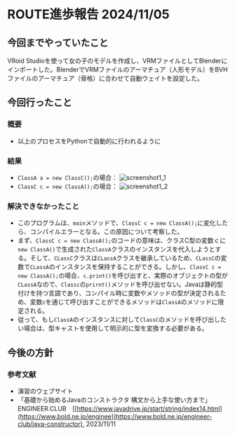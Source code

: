 # ROUTE進歩報告 2024/11/05

## 今回までやっていたこと
VRoid Studioを使って女の子のモデルを作成し、VRMファイルとしてBlenderにインポートした。BlenderでVRMファイルのアーマチュア（人形モデル）をBVHファイルのアーマチュア（骨格）に合わせて自動ウェイトを設定した。

## 今回行ったこと
### 概要
* 以上のプロセスをPythonで自動的に行われるように

### 結果
* `ClassA a = new ClassC();`の場合：
![screenshot1_1](https://github.com/2023-ynu-programming-II/assignment05-liu-jie-903/assets/147288297/d4065a23-b958-446c-a42f-7c0c0f297ea8)
* `ClassC c = new ClassA();`の場合：
![screenshot1_2](https://github.com/2023-ynu-programming-II/assignment05-liu-jie-903/assets/147288297/a36f025e-7e4d-4302-a776-00bbeda687d4)

### 解決できなかったこと
* このプログラムは、`main`メソッドで、`ClassC c = new ClassA();`に変化したら、コンパイルエラーとなる。この原因について考察した。
* まず、`ClassC c = new ClassA();`のコードの意味は、クラスC型の変数ｃに`new ClassA()`で生成された`ClassA`クラスのインスタンスを代入しようとする。そして、`CLassC`クラスは`CLassA`クラスを継承しているため、`CLassC`の変数で`CLassA`のインスタンスを保持することができる。しかし、`ClassC c = new ClassA();`の場合、`c.print()`を呼び出すと、実際のオブジェクトの型が`CLassA`なので、`Classc`の`prirnt()`メソッドを呼び出せない。Javaは静的型付けを持つ言語であり、コンパイル時に変数やメソッドの型が決定されるため、変数`c`を通じて呼び出すことができるメソッドは`ClassA`のメソッドに限定される。
* 従って、もし`ClassA`のインスタンスに対して`ClassC`のメソッドを呼び出したい場合は、型キャストを使用して明示的に型を変換する必要がある。

## 今後の方針



### 参考文献
* 演習のウェブサイト
* 「基礎から始めるJavaのコンストラクタ 構文から上手な使い方まで」ENGINEER.CLUB　[[https://www.javadrive.jp/start/string/index14.html](https://www.bold.ne.jp/enginee](https://www.bold.ne.jp/engineer-club/java-constructor), 2023/11/11
